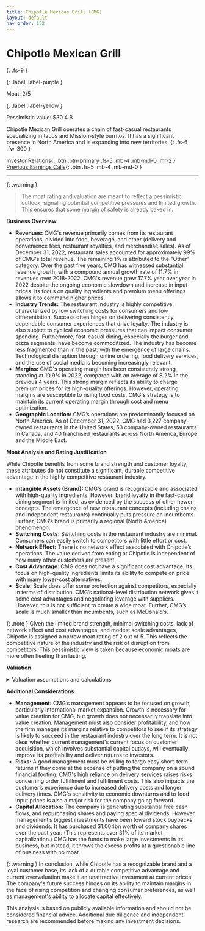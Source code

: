 ```yaml
---
title: Chipotle Mexican Grill (CMG)
layout: default
nav_order: 152
---
```


# Chipotle Mexican Grill
{: .fs-9 }

{: .label .label-purple }

Moat: 2/5

{: .label .label-yellow }

Pessimistic value: $30.4 B

Chipotle Mexican Grill operates a chain of fast-casual restaurants specializing in tacos and Mission-style burritos. It has a significant presence in North America and is expanding into new territories.
{: .fs-6 .fw-300 }

[Investor Relations](https://www.google.com/search?q=CMG+investor+relations){: .btn .btn-primary .fs-5 .mb-4 .mb-md-0 .mr-2 }
[Previous Earnings Calls](https://discountingcashflows.com/company/CMG/transcripts/){: .btn .fs-5 .mb-4 .mb-md-0 }

---

{: .warning } 
>The moat rating and valuation are meant to reflect a pessimistic outlook, signaling potential competitive pressures and limited growth. This ensures that some margin of safety is already baked in.


**Business Overview**

* **Revenues:** CMG's revenue primarily comes from its restaurant operations, divided into food, beverage, and other (delivery and convenience fees, restaurant royalties, and merchandise sales). As of December 31, 2022, restaurant sales accounted for approximately 99% of CMG's total revenue. The remaining 1% is attributed to the "Other" category. Over the past five years, CMG has witnessed substantial revenue growth, with a compound annual growth rate of 11.7% in revenues over 2018-2022. CMG's revenue grew 17.7% year over year in 2022 despite the ongoing economic slowdown and increase in input prices. Its focus on quality ingredients and premium menu offerings allows it to command higher prices.
* **Industry Trends:** The restaurant industry is highly competitive, characterized by low switching costs for consumers and low differentiation.  Success often hinges on delivering consistently dependable consumer experiences that drive loyalty. The industry is also subject to cyclical economic pressures that can impact consumer spending. Furthermore, fast-casual dining, especially the burger and pizza segments, have become commoditized. The industry has become less fragmented than in the past, with the emergence of large chains. Technological disruption through online ordering, food delivery services, and the use of social media is becoming increasingly relevant. 
* **Margins:** CMG's operating margin has been consistently strong, standing at 10.9% in 2022, compared with an average of 8.2% in the previous 4 years. This strong margin reflects its ability to charge premium prices for its high-quality offerings. However, operating margins are susceptible to rising food costs. CMG's strategy is to maintain its current operating margin through cost and menu optimization.
* **Geographic Location:** CMG’s operations are predominantly focused on North America. As of December 31, 2022, CMG had 3,227 company-owned restaurants in the United States, 53 company-owned restaurants in Canada, and 40 franchised restaurants across North America, Europe and the Middle East.

**Moat Analysis and Rating Justification**

While Chipotle benefits from some brand strength and customer loyalty, these attributes do not constitute a significant, durable competitive advantage in the highly competitive restaurant industry. 

* **Intangible Assets (Brand):** CMG's brand is recognizable and associated with high-quality ingredients. However, brand loyalty in the fast-casual dining segment is limited, as evidenced by the success of other newer concepts.  The emergence of new restaurant concepts (including chains and independent restaurants) continually puts pressure on incumbents. Further, CMG’s brand is primarily a regional (North America) phenomenon.
* **Switching Costs:** Switching costs in the restaurant industry are minimal. Consumers can easily switch to competitors with little effort or cost.
* **Network Effect:** There is no network effect associated with Chipotle’s operations. The value derived from eating at Chipotle is independent of how many other customers are present.
* **Cost Advantage:** CMG does not have a significant cost advantage.  Its focus on high-quality ingredients limits its ability to compete on price with many lower-cost alternatives.
* **Scale:** Scale does offer some protection against competitors, especially in terms of distribution.  CMG’s national-level distribution network gives it some cost advantages and negotiating leverage with suppliers. However, this is not sufficient to create a wide moat. Further, CMG’s scale is much smaller than incumbents, such as McDonald’s.

>
{: .note } Given the limited brand strength, minimal switching costs, lack of network effect and cost advantages, and modest scale advantages, Chipotle is assigned a narrow moat rating of 2 out of 5. This reflects the competitive nature of the industry and the risk of disruption from competitors. This pessimistic view is taken because economic moats are more often fleeting than lasting.

**Valuation**

<details>
<summary>Valuation assumptions and calculations</summary>


A Discounted Cash Flow (DCF) valuation model was used. The following are the key assumptions:

* **Revenue Growth:** We assumed modest revenue growth for CMG. Using the company's data in their financial filings for CMG and their reported data in Chipotle's latest 10-Ks, we expect revenues to grow at an annual rate of 2% over the next five years. This is a conservative estimate since CMG’s annualized revenue growth has averaged 11.7% over the previous 5 years. Since the overall U.S. casual dining market is projected to grow at roughly 3.3%, we expect CMG’s revenue growth will gradually decline from 2% to the average 3.3% once the company matures in years 10+
* **Margins:**  For consistency, we have assumed that operating margins will remain constant over the next 10 years. Although management says they plan on maintaining margins at current levels (10.9%), this pessimistic view assumes that the company’s operating margin will drop to 7% by year 10.
* **Sales to Invested Capital:** Given increasing competition for market share, we are assuming that the company’s efficiency will remain constant and ROIC will drop. This means that incremental sales-to-invested capital will equal to 3. In a restaurant business, reinvestment in assets needs to be made continually to accommodate expansion. This is especially important for CMG as it continues to open new restaurants. Therefore, we will model capital expenditure for existing units as depreciation. Using CMG's annualized depreciation for 2018–2022, we have assumed a depreciation rate of 2.6% over the next 10 years.

* **Reinvestment Rate:** We forecast reinvestment in property, plant, and equipment for new units using the perpetual growth reinvestment rate equation as follows: $Reinvestment=Growth\times\frac{S/IC}{ROIC-Growth}$

In 2023, for CMG, with 13.6% ROIC, 2.0% revenue growth rate, and S/IC of 2.5, the reinvestment rate is approximately 43.1%: $2.0\times\frac{2.5}{13.6-2.0}=0.431$. The reinvestment rate will gradually decline toward 3.3%, the perpetual reinvestment rate. 

* **Cost of Equity:** We estimate CMG’s after-tax cost of debt by first obtaining the yield to maturity on its long-term debt, then we adjust the risk-free rate, the market risk premium, and the equity beta.

CMG's long-term debt is in the form of unsecured notes. These unsecured notes are rated investment grade, AAA by Moody’s. CMG’s current debt is around $3.8bn (we will ignore the minor portion of capitalized leases). Based on the yield-to-maturity on Moody’s AAA rated bonds, with duration of 20 years, we assume 4.2% yield-to-maturity. Since the yield on a 20 year U.S. treasury is around 4%, CMG’s pretax cost of debt is therefore 0.2% above the risk-free rate.

Using an equity beta of 1.28, a market risk premium of 5.5%, and a risk-free rate of 4%, the cost of equity for CMG comes to approximately 11.1%. Given a 34.1% statutory tax rate, and a marginal tax rate of 34.1%, this leads to an after tax cost of debt of 2.77% (4.2% * (1-0.341)). Combining these inputs leads to the following weighted average cost of capital.

$WACC = \frac{3.8}{3.8 + 19.5}\times 0.0277+ \frac{19.5}{3.8+19.5}\times 0.111 = 0.098$ or 9.8%

* **Probability of failure:** Since CMG is a well-established restaurant, with strong operating performance and positive cash flows, the likelihood of the company failing in the next 10 years is low. However, given the current macroeconomic uncertainty and the fact that CMG is in a highly competitive industry, we have conservatively assigned it a 2% risk of failure. 

* **Liquidation value** in case of failure: We have assumed conservatively that the proceeds from liquidation would be around 10% of its present value.

* **Terminal value:** Given our assumption that operating margins and sales-to-invested capital will stabilize after 10 years, we have assumed a 3.3% terminal growth rate and a return on new invested capital equal to the cost of capital (WACC) of 9.8%

$Terminal \ Value = \frac{EBIT_{\ terminal \ year}*(1-Tax)*(1 - Reinvestment)}{WACC – Growth}$

$Terminal \ Value = \frac{825.05*(1-0.341)*(1-0.033)}{0.098 – 0.033} = \$4,946 \ million$


**DCF Valuation**

<center>

| Revenue   | Operating Margin | EBIT        | Tax Rate | After-Tax EBIT | Reinvestment | FCF        | Cost of Capital | PV          |
| :-------- | :--------------- | :---------- | :------- | :------------ | :----------- | :---------- | :------------ | :----------- |
| $27,555   | 10.9%            | $3,003      | 34.1%   | $1,981        | $586         | $1,395      | 9.8%          | $1,272       |
| $28,106   | 10.7%            | $3,006      | 34.1%   | $1,983        | $571         | $1,412      | 9.5%          | $1,298       |
| $28,668   | 14.7%            | $4,212      | 34.1%   | $2,776        | $887         | $1,889      | 9.2%          | $1,512       |
| $29,242   | 14.4%            | $4,213      | 34.1%   | $2,777        | $887         | $1,890      | 8.9%          | $1,520       |
| $29,828   | 15%             | $4,474      | 22.1%   | $3,496        | $903         | $2,593      | 8.6%          | $1,861       |
| $30,427   | 15%             | $4,564      | 21.1%   | $3,597        | $903         | $2,694      | 8.3%          | $1,869       |
| $31,039   | 15%             | $4,656      | 21%    | $3,680        | $915         | $2,765      | 8%           | $1,877       |
| $31,665   | 15%             | $4,749      | 21%    | $3,761        | $938         | $2,823      | 7.7%          | $1,885       |

</center>

* **Present value of cash flows:** $21,105 million

* **Terminal Value:** $4,946 million
$Discounted \ Terminal \ Value=Terminal \ value/ (1 + cost \ of \ capital)^n$

$Discounted \ Terminal \ Value = 4,946/1.098^{10} = \$1,910$ million

* **Value of operating assets (business):** $21,105 + $1,910 = \$23,015 million

* **Value of nonoperating assets:** We use CMG's current nonoperating assets. $823 million in cash.

* **Value of Debt:** From company annual filings we use the company's year-end debt value.  We can value debt at its present value rather than book value, but using book value is also a reasonable choice. $3.8 Billion

* **Value of Equity:** \$23.015 + 0.823 - 3.8 = $20.038 Billion

* **Number of shares outstanding:** $120.06 million

* **Value per share:** $20.038 billion / $120.06 million = \$167/share. Given current market price of $1704, CMG's shares look slightly overvalued.


</details>



**Additional Considerations**

* **Management:** CMG’s management appears to be focused on growth, particularly international market expansion.  Growth is necessary for value creation for CMG, but growth does not necessarily translate into value creation. Management must also consider profitability, and how the firm manages its margins relative to competitors to see if its strategy is likely to succeed in the restaurant industry over the long term. It is not clear whether current management's current focus on customer acquisition, which involves substantial capital outlays, will eventually improve its profitability and deliver returns to investors.
* **Risks:** A good management must be willing to forgo easy short-term returns if they come at the expense of putting the company on a sound financial footing.  CMG's high reliance on delivery services raises risks concerning order fulfillment and fulfillment costs. This also impacts the customer’s experience due to increased delivery costs and longer delivery times. CMG's sensitivity to economic downturns and to food input prices is also a major risk for the company going forward.
* **Capital Allocation:** The company is generating substantial free cash flows, and repurchasing shares and paying special dividends. However, management’s biggest investments have been toward stock buybacks and dividends.  It has purchased $1.004bn worth of company shares over the past year. (This represents over 31% of its market capitalization.) CMG has the funds to make large investments in its business, but instead, it throws the excess profits at a questionable line of business with no moat.

>
{: .warning } In conclusion, while Chipotle has a recognizable brand and a loyal customer base, its lack of a durable competitive advantage and current overvaluation make it an unattractive investment at current prices. The company's future success hinges on its ability to maintain margins in the face of rising competition and changing consumer preferences, as well as management's ability to allocate capital effectively.


This analysis is based on publicly available information and should not be considered financial advice.  Additional due diligence and independent research are recommended before making any investment decisions.